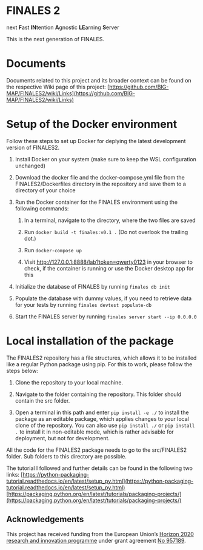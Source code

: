 # FINALES 2
next **F**ast **IN**tention **A**gnostic **LE**arning **S**erver

This is the next generation of FINALES.

# Documents

Documents related to this project and its broader context can be found on the respective Wiki page of this project: [https://github.com/BIG-MAP/FINALES2/wiki/Links](https://github.com/BIG-MAP/FINALES2/wiki/Links)

# Setup of the Docker environment

Follow these steps to set up Docker for deplying the latest development version of FINALES2.

1. Install Docker on your system (make sure to keep the WSL configuration unchanged)

1. Download the docker file and the docker-compose.yml file from the FINALES2/Dockerfiles directory in the repository and save them to a directory of your choice

1. Run the Docker container for the FINALES environment using the following commands:

    1. In a terminal, navigate to the directory, where the two files are saved

    1. Run `docker build -t finales:v0.1 .` (Do not overlook the trailing dot.)

    1. Run `docker-compose up`

    1. Visit http://127.0.0.1:8888/lab?token=qwerty0123 in your browser to check, if the container is running or use the Docker desktop app for this


1. Initialize the database of FINALES by running `finales db init`

1. Populate the database with dummy values, if you need to retrieve data for your tests by running `finales devtest populate-db`

1. Start the FINALES server by running `finales server start --ip 0.0.0.0`


# Local installation of the package

The FINALES2 repository has a file structures, which allows it to be installed like a regular Python package using pip. For this to work, please follow the steps below:

1. Clone the repository to your local machine.

1. Navigate to the folder containing the repository. This folder should contain the src folder.

1. Open a terminal in this path and enter `pip install -e ./` to install the package as an editable package, which applies changes to your local clone of the repository. You can also use `pip install ./` or `pip install .` to install it in non-editable mode, which is rather advisable for deployment, but not for development.

All the code for the FINALES2 package needs to go to the src/FINALES2 folder. Sub folders to this directory are possible.

The tutorial I followed and further details can be found in the following two links:
[https://python-packaging-tutorial.readthedocs.io/en/latest/setup_py.html](https://python-packaging-tutorial.readthedocs.io/en/latest/setup_py.html)
[https://packaging.python.org/en/latest/tutorials/packaging-projects/](https://packaging.python.org/en/latest/tutorials/packaging-projects/)


## Acknowledgements

This project has received funding from the European Union’s [Horizon 2020 research and innovation programme](https://ec.europa.eu/programmes/horizon2020/en) under grant agreement [No 957189](https://cordis.europa.eu/project/id/957189).

